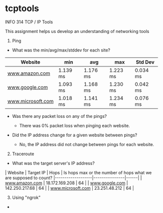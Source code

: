 # tcptools
INFO 314 TCP / IP Tools

This assignment helps us develop an understanding of networking tools

1. Ping
- What was the min/avg/max/stddev for each site?

|      Website      |    min   |    avg   |    max   | Std Dev  |
|-------------------|----------|----------|----------|----------|
|   www.amazon.com  | 1.139 ms | 1.176 ms | 1.223 ms | 0.034 ms |
|   www.google.com  | 1.093 ms | 1.168 ms | 1.230 ms | 0.042 ms |
| www.microsoft.com | 1.018 ms | 1.141 ms | 1.234 ms | 0.076 ms |

- Was there any packet loss on any of the pings?
  - There was 0% packet loss when pinging each website.
  
- Did the IP address change for a given website between pings?
  - No, the IP address did not change between pings for each website.
  
  
2. Traceroute
- What was the target server's IP address?
  
|      Website      |    Target IP   | Hops |  Is hops max or the number of hops what we are supposed to count?
|-------------------|----------------|------|
|   www.amazon.com  | 18.172.169.208 |  64  |
|   www.google.com  | 142.250.217.68 |  64  |
| www.microsoft.com | 23.251.48.212  |  64  |

3. Using "ngrok"
- 
